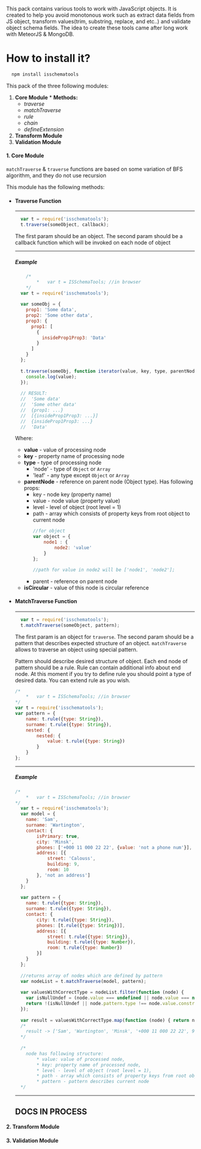 
This pack contains various tools to work with JavaScript objects. It is created to help you avoid monotonous work such as extract data fields from JS object, transform values(trim, substring, replace, and etc..) and validate object schema fields.
The idea to create these tools came after long work with MeteorJS & MongoDB.

# How to install it?
```javascript
  npm install isschematools
```

This pack of the three following modules:
  1. **Core Module**
	* **Methods:**
	  * *traverse*
	  * *matchTraverse*
	  * *rule*
	  * *chain*
	  * *defineExtension*
  2. **Transform Module**
  3. **Validation Module**


#### 1. Core Module
  
  
 `matchTraverse` & `traverse` functions are based on some variation of  BFS algorithm, and they do not use recursion

  This module has the following methods:
  - #### Traverse Function
    ___
    ```javascript
      var t = require('isschematools');
      t.traverse(someObject, callback);
    ```
    The first param should be an object.
    The second param should be a callback function which will be invoked on each node of object
    ___
    ##### Example
    ```javascript
		/*
			*	var t = ISSchemaTools; //in browser
		*/
      var t = require('isschematools');
      
      var someObj = {
        prop1: 'Some data',
        prop2: 'Some other data',
        prop3: {
          prop1: [
            {
              insideProp1Prop3: 'Data'
            }
          ]
        }
      };
      
      t.traverse(someObj, function iterator(value, key, type, parentNode, isCircular) {
        console.log(value);
      });
      
      // RESULT:
      //  'Some data' 
      //  'Some other data'
      //  {prop1: ...}
      //  [{insideProp1Prop3: ...}]
      //  {insideProp1Prop3: ...}
      //  'Data'
    ```
    Where:
      - **value** - value of processing node
      - **key** - property name of processing node
      - **type** - type of processing node
        * 'node' - type of `Object` or `Array`
        * 'leaf' - any type except `Object` or `Array`
      - **parentNode** - reference on parent node (Object type). Has following props:
        * key - node key (property name)
        * value - node value (property value)
        * level - level of object (root level = 1)
        * path - array which consists of property keys from root object to current node 
        	```javascript
        	//for object 
        	var object = {
        		node1 : {
        			node2: 'value'
        		}
        	};
        	
        	//path for value in node2 will be ['node1', 'node2'];
        	```
        * parent - reference on parent node
      - **isCircular** - value of this node is circular reference
      
  - #### MatchTraverse Function
    ___
    ```javascript
      var t = require('isschematools');
      t.matchTraverse(someObject, pattern);
    ```
    
    The first param is an object for `traverse`.
    The second param should be a pattern that describes expected structure of an object.
    `matchTraverse` allows to traverse an object using special pattern.
    
    Pattern should describe desired structure of object. Each end node of pattern should be a rule.
    Rule can contain additional info about end node. At this moment if you try to define rule you should point a type of desired data.
	You can extend rule as you wish.
	
    ```javascript
	/*
		*	var t = ISSchemaTools; //in browser
	*/
    var t = require('isschematools'); 
    var pattern = {
    	name: t.rule({type: String}),
    	surname: t.rule({type: String}),
    	nested: {
    		nested: {
    			value: t.rule({type: String})
    		}
    	}
    };
    ```
    ___
    ##### Example
    ```javascript
	/*
		*	var t = ISSchemaTools; //in browser
	*/
      var t = require('isschematools');
      var model = {
      	name: 'Sam',
      	surname: 'Wartington',
      	contact: {
      		isPrimary: true,
      		city: 'Minsk',
      		phones: ['+000 11 000 22 22', {value: 'not a phone num'}],
      		address: [{
      			street: 'Calouss',
      			building: 9,
      			room: 10
      		}, 'not an address']
      	}
      };
      
      var pattern = {
      	name: t.rule({type: String}),
      	surname: t.rule({type: String}),
      	contact: {
      		city: t.rule({type: String}),
      		phones: [t.rule({type: String})],
      		address: [{
      			street: t.rule({type: String}),
      			building: t.rule({type: Number}),
      			room: t.rule({type: Number})
      		}]
      	}
      };
      
      //returns array of nodes which are defined by pattern
      var nodeList = t.matchTraverse(model, pattern);
      
      var valuesWithCorrectType = nodeList.filter(function (node) {
      	var isNullUndef = (node.value === undefined || node.value === null); 
      	return !(isNullUndef || node.pattern.type !== node.value.constructor);
      });
      
      var result = valuesWithCorrectType.map(function (node) { return node.value; });
      /*
      	result -> ['Sam', 'Wartington', 'Minsk', '+000 11 000 22 22', 9, 10, 'Calouss']
      */
      
      /*
      	node has following structure: 
      		* value: value of processed node,
      		* key: property name of processed node,
      		* level - level of object (root level = 1),
        	* path - array which consists of property keys from root object to current node,
        	* pattern - pattern describes current node
      */
    ```
    ___
    ## DOCS IN PROCESS
    
#### 2. Transform Module
#### 3. Validation Module
